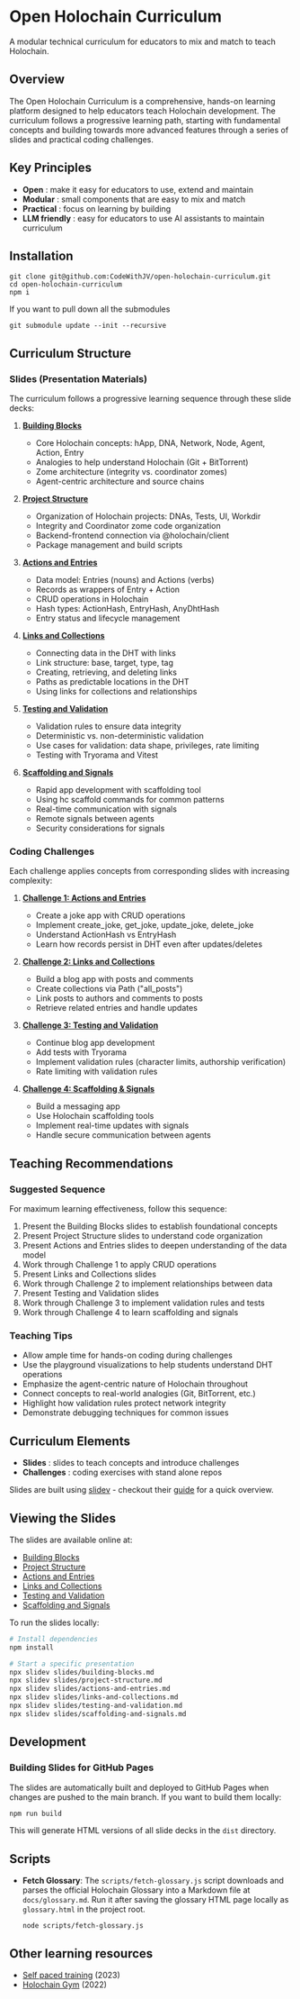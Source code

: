 # Open Holochain Curriculum

A modular technical curriculum for educators to mix and match to teach Holochain.

## Overview

The Open Holochain Curriculum is a comprehensive, hands-on learning platform designed to help educators teach Holochain development. The curriculum follows a progressive learning path, starting with fundamental concepts and building towards more advanced features through a series of slides and practical coding challenges.

## Key Principles
- **Open** : make it easy for educators to use, extend and maintain
- **Modular** : small components that are easy to mix and match
- **Practical** : focus on learning by building
- **LLM friendly** : easy for educators to use AI assistants to maintain curriculum

## Installation

```
git clone git@github.com:CodeWithJV/open-holochain-curriculum.git
cd open-holochain-curriculum
npm i
```

If you want to pull down all the submodules 
```
git submodule update --init --recursive
```

## Curriculum Structure

### Slides (Presentation Materials)

The curriculum follows a progressive learning sequence through these slide decks:

1. **[Building Blocks](https://codewithjv.github.io/open-holochain-curriculum/slides/building-blocks/)**
   - Core Holochain concepts: hApp, DNA, Network, Node, Agent, Action, Entry
   - Analogies to help understand Holochain (Git + BitTorrent)
   - Zome architecture (integrity vs. coordinator zomes)
   - Agent-centric architecture and source chains

2. **[Project Structure](https://codewithjv.github.io/open-holochain-curriculum/slides/project-structure/)**
   - Organization of Holochain projects: DNAs, Tests, UI, Workdir
   - Integrity and Coordinator zome code organization
   - Backend-frontend connection via @holochain/client
   - Package management and build scripts

3. **[Actions and Entries](https://codewithjv.github.io/open-holochain-curriculum/slides/actions-and-entries/)**
   - Data model: Entries (nouns) and Actions (verbs)
   - Records as wrappers of Entry + Action
   - CRUD operations in Holochain
   - Hash types: ActionHash, EntryHash, AnyDhtHash
   - Entry status and lifecycle management

4. **[Links and Collections](https://codewithjv.github.io/open-holochain-curriculum/slides/links-and-collections/)**
   - Connecting data in the DHT with links
   - Link structure: base, target, type, tag
   - Creating, retrieving, and deleting links
   - Paths as predictable locations in the DHT
   - Using links for collections and relationships

5. **[Testing and Validation](https://codewithjv.github.io/open-holochain-curriculum/slides/testing-and-validation/)**
   - Validation rules to ensure data integrity
   - Deterministic vs. non-deterministic validation
   - Use cases for validation: data shape, privileges, rate limiting
   - Testing with Tryorama and Vitest

6. **[Scaffolding and Signals](https://codewithjv.github.io/open-holochain-curriculum/slides/scaffolding-and-signals/)**
   - Rapid app development with scaffolding tool
   - Using hc scaffold commands for common patterns
   - Real-time communication with signals
   - Remote signals between agents
   - Security considerations for signals

### Coding Challenges

Each challenge applies concepts from corresponding slides with increasing complexity:

1. **[Challenge 1: Actions and Entries](https://github.com/CodeWithJV/holochain-challenge-1)**
   - Create a joke app with CRUD operations
   - Implement create_joke, get_joke, update_joke, delete_joke
   - Understand ActionHash vs EntryHash
   - Learn how records persist in DHT even after updates/deletes

2. **[Challenge 2: Links and Collections](https://github.com/CodeWithJV/holochain-challenge-2)**
   - Build a blog app with posts and comments
   - Create collections via Path ("all_posts")
   - Link posts to authors and comments to posts
   - Retrieve related entries and handle updates

3. **[Challenge 3: Testing and Validation](https://github.com/CodeWithJV/holochain-challenge-3)**
   - Continue blog app development
   - Add tests with Tryorama
   - Implement validation rules (character limits, authorship verification)
   - Rate limiting with validation rules

4. **[Challenge 4: Scaffolding & Signals](https://github.com/CodeWithJV/holochain-challenge-4)**
   - Build a messaging app 
   - Use Holochain scaffolding tools
   - Implement real-time updates with signals
   - Handle secure communication between agents

## Teaching Recommendations

### Suggested Sequence

For maximum learning effectiveness, follow this sequence:

1. Present the Building Blocks slides to establish foundational concepts
2. Present Project Structure slides to understand code organization
3. Present Actions and Entries slides to deepen understanding of the data model
4. Work through Challenge 1 to apply CRUD operations
5. Present Links and Collections slides 
6. Work through Challenge 2 to implement relationships between data
7. Present Testing and Validation slides
8. Work through Challenge 3 to implement validation rules and tests
9. Work through Challenge 4 to learn scaffolding and signals

### Teaching Tips

- Allow ample time for hands-on coding during challenges
- Use the playground visualizations to help students understand DHT operations
- Emphasize the agent-centric nature of Holochain throughout
- Connect concepts to real-world analogies (Git, BitTorrent, etc.)
- Highlight how validation rules protect network integrity
- Demonstrate debugging techniques for common issues

## Curriculum Elements

- **Slides** : slides to teach concepts and introduce challenges
- **Challenges** : coding exercises with stand alone repos

Slides are built using [slidev](https://sli.dev/) - checkout their [guide](https://sli.dev/guide/) for a quick overview.

## Viewing the Slides

The slides are available online at: 
- [Building Blocks](https://codewithjv.github.io/open-holochain-curriculum/slides/building-blocks/)
- [Project Structure](https://codewithjv.github.io/open-holochain-curriculum/slides/project-structure/)
- [Actions and Entries](https://codewithjv.github.io/open-holochain-curriculum/slides/actions-and-entries/)
- [Links and Collections](https://codewithjv.github.io/open-holochain-curriculum/slides/links-and-collections/)
- [Testing and Validation](https://codewithjv.github.io/open-holochain-curriculum/slides/testing-and-validation/)
- [Scaffolding and Signals](https://codewithjv.github.io/open-holochain-curriculum/slides/scaffolding-and-signals/)

To run the slides locally:
```bash
# Install dependencies
npm install

# Start a specific presentation
npx slidev slides/building-blocks.md
npx slidev slides/project-structure.md
npx slidev slides/actions-and-entries.md
npx slidev slides/links-and-collections.md
npx slidev slides/testing-and-validation.md
npx slidev slides/scaffolding-and-signals.md
```

## Development

### Building Slides for GitHub Pages

The slides are automatically built and deployed to GitHub Pages when changes are pushed to the main branch. If you want to build them locally:

```bash
npm run build
```

This will generate HTML versions of all slide decks in the `dist` directory.

## Scripts

- **Fetch Glossary**: The `scripts/fetch-glossary.js` script downloads and parses the official Holochain Glossary into a Markdown file at `docs/glossary.md`. Run it after saving the glossary HTML page locally as `glossary.html` in the project root.
  ```
  node scripts/fetch-glossary.js
  ```

## Other learning resources

- [Self paced training](https://resources.holochain.org/self-paced-training/) (2023)
- [Holochain Gym](https://holochain-gym.github.io/) (2022)
